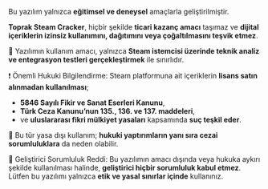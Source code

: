Bu yazılım yalnızca **eğitimsel ve deneysel** amaçlarla geliştirilmiştir.

**Toprak Steam Cracker**, hiçbir şekilde **ticari kazanç amacı** taşımaz ve **dijital içeriklerin izinsiz kullanımını, dağıtımını veya çoğaltılmasını teşvik etmez**.

🔧 Yazılımın kullanım amacı, yalnızca **Steam istemcisi üzerinde teknik analiz ve entegrasyon testleri gerçekleştirmek** ile sınırlıdır.

❗ Önemli Hukuki Bilgilendirme:
Steam platformuna ait içeriklerin **lisans satın alınmadan kullanılması**;

- **5846 Sayılı Fikir ve Sanat Eserleri Kanunu**,
- **Türk Ceza Kanunu’nun 135., 136. ve 137. maddeleri**,
- ve **uluslararası fikri mülkiyet yasaları** kapsamında **suç teşkil eder**.

🚫 Bu tür yasa dışı kullanım; **hukuki yaptırımların yanı sıra cezai sorumluluklara** da neden olabilir.

💬 Geliştirici Sorumluluk Reddi:
Bu yazılımın amacı dışında veya hukuka aykırı şekilde kullanılması halinde, **geliştirici hiçbir sorumluluk kabul etmez**.  
Lütfen bu yazılımı yalnızca **etik ve yasal sınırlar içinde** kullanınız.

